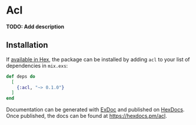 # Acl

**TODO: Add description**

## Installation

If [available in Hex](https://hex.pm/docs/publish), the package can be installed
by adding `acl` to your list of dependencies in `mix.exs`:

```elixir
def deps do
  [
    {:acl, "~> 0.1.0"}
  ]
end
```

Documentation can be generated with [ExDoc](https://github.com/elixir-lang/ex_doc)
and published on [HexDocs](https://hexdocs.pm). Once published, the docs can
be found at <https://hexdocs.pm/acl>.

